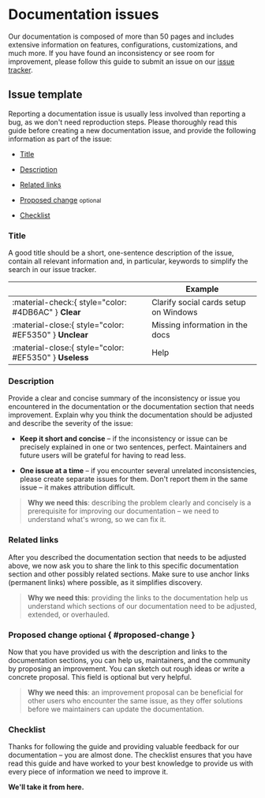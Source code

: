 # Documentation issues

Our documentation is composed of more than 50 pages and includes extensive
information on features, configurations, customizations, and much more. If you
have found an inconsistency or see room for improvement, please follow this
guide to submit an issue on our [issue tracker].

  [issue tracker]: https://github.com/spawaskar-cora/cora-docs/issues

## Issue template

Reporting a documentation issue is usually less involved than reporting a bug,
as we don't need reproduction steps. Please thoroughly read this guide before
creating a new documentation issue, and provide the following information as
part of the issue:

- [Title]
- [Description]
- [Related links]
- [Proposed change] <small>optional</small>
- [Checklist]

  [Title]: #title
  [Description]: #description
  [Related links]: #related-links
  [Proposed change]: #proposed-change
  [Checklist]: #checklist

### Title

A good title should be a short, one-sentence description of the issue, contain
all relevant information and, in particular, keywords to simplify the search in
our issue tracker.

| <!-- --> | Example  |
| -------- | -------- |
| :material-check:{ style="color: #4DB6AC" } __Clear__ | Clarify social cards setup on Windows
| :material-close:{ style="color: #EF5350" } __Unclear__ | Missing information in the docs
| :material-close:{ style="color: #EF5350" } __Useless__ | Help

### Description

Provide a clear and concise summary of the inconsistency or issue you
encountered in the documentation or the documentation section that needs
improvement. Explain why you think the documentation should be adjusted and
describe the severity of the issue:

-   __Keep it short and concise__ – if the inconsistency or issue can be
    precisely explained in one or two sentences, perfect. Maintainers and future
    users will be grateful for having to read less.

-   __One issue at a time__ – if you encounter several unrelated inconsistencies,
    please create separate issues for them. Don't report them in the same issue
    – it makes attribution difficult.

> __Why we need this__: describing the problem clearly and concisely is a
> prerequisite for improving our documentation – we need to understand what's
> wrong, so we can fix it.

### Related links

After you described the documentation section that needs to be adjusted above,
we now ask you to share the link to this specific documentation section and
other possibly related sections. Make sure to use anchor links (permanent links)
where possible, as it simplifies discovery.

> __Why we need this__: providing the links to the documentation help us
> understand which sections of our documentation need to be adjusted, extended,
> or overhauled.


### Proposed change <small>optional</small> { #proposed-change }

Now that you have provided us with the description and links to the
documentation sections, you can help us, maintainers, and the community by
proposing an improvement. You can sketch out rough ideas or write a concrete
proposal. This field is optional but very helpful.

> __Why we need this__: an improvement proposal can be beneficial for other
> users who encounter the same issue, as they offer solutions before we
> maintainers can update the documentation.

### Checklist

Thanks for following the guide and providing valuable feedback for our
documentation – you are almost done. The checklist ensures that you have read
this guide and have worked to your best knowledge to provide us with every piece
of information we need to improve it.

__We'll take it from here.__